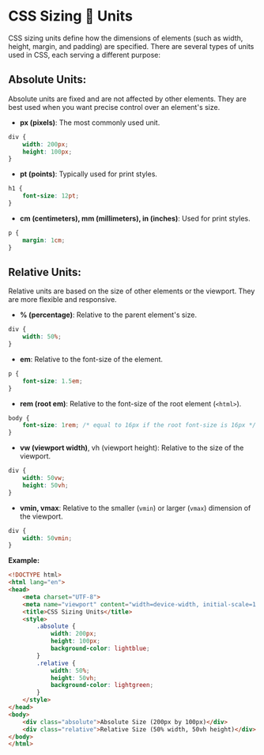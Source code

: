 # CSS Sizing 📏 Units
CSS sizing units define how the dimensions of elements (such as width, height, margin, and padding) are specified. There are several types of units used in CSS, each serving a different purpose:

## Absolute Units:
Absolute units are fixed and are not affected by other elements. They are best used when you want precise control over an element's size.
- **px (pixels)**: The most commonly used unit.
```css
div {
    width: 200px;
    height: 100px;
}
```

- **pt (points)**: Typically used for print styles.
```css
h1 {
    font-size: 12pt;
}
```

- **cm (centimeters), mm (millimeters), in (inches)**: Used for print styles.
```css
p {
    margin: 1cm;
}
```

## Relative Units:
Relative units are based on the size of other elements or the viewport. They are more flexible and responsive.

- **% (percentage)**: Relative to the parent element's size.
```css
div {
    width: 50%;
}
```

- **em**: Relative to the font-size of the element.
```css
p {
    font-size: 1.5em;
}
```

- **rem (root em)**: Relative to the font-size of the root element (`<html>`).
```css
body {
    font-size: 1rem; /* equal to 16px if the root font-size is 16px */
}
```

- **vw (viewport width)**, vh (viewport height): Relative to the size of the viewport.
```css
div {
    width: 50vw;
    height: 50vh;
}
```

- **vmin, vmax**: Relative to the smaller (`vmin`) or larger (`vmax`) dimension of the viewport.
```css
div {
    width: 50vmin;
}
```

**Example:**
```html
<!DOCTYPE html>
<html lang="en">
<head>
    <meta charset="UTF-8">
    <meta name="viewport" content="width=device-width, initial-scale=1.0">
    <title>CSS Sizing Units</title>
    <style>
        .absolute {
            width: 200px;
            height: 100px;
            background-color: lightblue;
        }
        .relative {
            width: 50%;
            height: 50vh;
            background-color: lightgreen;
        }
    </style>
</head>
<body>
    <div class="absolute">Absolute Size (200px by 100px)</div>
    <div class="relative">Relative Size (50% width, 50vh height)</div>
</body>
</html>
```